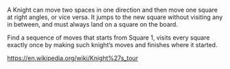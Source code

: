 A Knight can move two spaces
in one direction and then move one square at right angles, or vice versa. It jumps to the new square
without visiting any in between, and must always land on a square on the board.



Find a sequence of moves that
starts from Square 1, visits every square exactly once by making such knight’s moves and finishes where it started.

https://en.wikipedia.org/wiki/Knight%27s_tour
